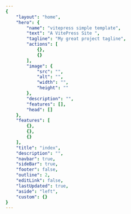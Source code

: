 ```yaml
---
{
    "layout": "home",
    "hero": {
        "name": "vitepress simple template",
        "text": "A VitePress Site ",
        "tagline": "My great project tagline",
        "actions": [
            {},
            {}
        ],
        "image": {
            "src": "",
            "alt": "",
            "width": "",
            "height": ""
        },
        "description": "",
        "features": [],
        "head": []
    },
    "features": [
        {},
        {},
        {}
    ],
    "title": "index",
    "description": "",
    "navbar": true,
    "sideBar": true,
    "footer": false,
    "outline": 2,
    "editLink": false,
    "lastUpdated": true,
    "aside": "left",
    "custom": {}
}
---
```



